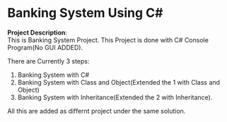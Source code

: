 # Banking System Using C#

**Project Description**: <br>
This is Banking System Project.
This Project is done with C# Console Program(No GUI ADDED).

There are Currently 3 steps:
1. Banking System with C#
2. Banking System with Class and Object(Extended the 1 with Class and Object)
3. Banking System with Inheritance(Extended the 2 with Inheritance).

All this are added as differnt project under the same solution.
